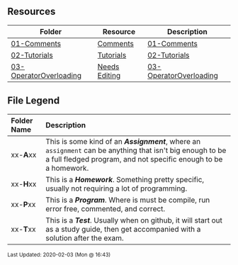 ## Resources
| Folder | Resource | Description|
 | ------------|------------|------------|
 | [01-Comments](https://github.com/rugbyprof/2143-Object-Oriented-Programming/tree/master/Resources/01-Comments) | [ Comments](https://github.com/rugbyprof/2143-Object-Oriented-Programming/tree/master/Resources/01-Comments) | [01-Comments](https://github.com/rugbyprof/2143-Object-Oriented-Programming/tree/master/Resources/01-Comments) | [ Example Program Comment Block](https://github.com/rugbyprof/2143-Object-Oriented-Programming/tree/master/Resources/01-Comments) | [01-Comments](https://github.com/rugbyprof/2143-Object-Oriented-Programming/tree/master/Resources/01-Comments) | [ Acceptable](https://github.com/rugbyprof/2143-Object-Oriented-Programming/tree/master/Resources/01-Comments) | [01-Comments](https://github.com/rugbyprof/2143-Object-Oriented-Programming/tree/master/Resources/01-Comments) | [ OR](https://github.com/rugbyprof/2143-Object-Oriented-Programming/tree/master/Resources/01-Comments) | [01-Comments](https://github.com/rugbyprof/2143-Object-Oriented-Programming/tree/master/Resources/01-Comments) | [ Program Comment Template:](https://github.com/rugbyprof/2143-Object-Oriented-Programming/tree/master/Resources/01-Comments) | [01-Comments](https://github.com/rugbyprof/2143-Object-Oriented-Programming/tree/master/Resources/01-Comments) | [ Program Comment Example:](https://github.com/rugbyprof/2143-Object-Oriented-Programming/tree/master/Resources/01-Comments) | [01-Comments](https://github.com/rugbyprof/2143-Object-Oriented-Programming/tree/master/Resources/01-Comments) | [ Class Comment](https://github.com/rugbyprof/2143-Object-Oriented-Programming/tree/master/Resources/01-Comments) | [01-Comments](https://github.com/rugbyprof/2143-Object-Oriented-Programming/tree/master/Resources/01-Comments) | [ Class Comment Template:](https://github.com/rugbyprof/2143-Object-Oriented-Programming/tree/master/Resources/01-Comments) | [01-Comments](https://github.com/rugbyprof/2143-Object-Oriented-Programming/tree/master/Resources/01-Comments) | [ Class Comment Example:](https://github.com/rugbyprof/2143-Object-Oriented-Programming/tree/master/Resources/01-Comments) | [01-Comments](https://github.com/rugbyprof/2143-Object-Oriented-Programming/tree/master/Resources/01-Comments) | [ Function Comment](https://github.com/rugbyprof/2143-Object-Oriented-Programming/tree/master/Resources/01-Comments) | [01-Comments](https://github.com/rugbyprof/2143-Object-Oriented-Programming/tree/master/Resources/01-Comments) | [ Function Comment Example:](https://github.com/rugbyprof/2143-Object-Oriented-Programming/tree/master/Resources/01-Comments) | [01-Comments](https://github.com/rugbyprof/2143-Object-Oriented-Programming/tree/master/Resources/01-Comments) | [ Comments in General](https://github.com/rugbyprof/2143-Object-Oriented-Programming/tree/master/Resources/01-Comments) | [01-Comments](https://github.com/rugbyprof/2143-Object-Oriented-Programming/tree/master/Resources/01-Comments) | [ Style of Comments](https://github.com/rugbyprof/2143-Object-Oriented-Programming/tree/master/Resources/01-Comments) | [N/A](https://github.com/rugbyprof/2143-Object-Oriented-Programming/tree/master/Resources/01-Comments) |
 | [02-Tutorials](https://github.com/rugbyprof/2143-Object-Oriented-Programming/tree/master/Resources/02-Tutorials) | [ Tutorials](https://github.com/rugbyprof/2143-Object-Oriented-Programming/tree/master/Resources/02-Tutorials) | [02-Tutorials](https://github.com/rugbyprof/2143-Object-Oriented-Programming/tree/master/Resources/02-Tutorials) | [ Dev Tool Tutorials](https://github.com/rugbyprof/2143-Object-Oriented-Programming/tree/master/Resources/02-Tutorials) | [02-Tutorials](https://github.com/rugbyprof/2143-Object-Oriented-Programming/tree/master/Resources/02-Tutorials) | [ By Jeremy Glebe](https://github.com/rugbyprof/2143-Object-Oriented-Programming/tree/master/Resources/02-Tutorials) | [02-Tutorials](https://github.com/rugbyprof/2143-Object-Oriented-Programming/tree/master/Resources/02-Tutorials) | [ TermGame](https://github.com/rugbyprof/2143-Object-Oriented-Programming/tree/master/Resources/02-Tutorials) | [N/A](https://github.com/rugbyprof/2143-Object-Oriented-Programming/tree/master/Resources/02-Tutorials) |
 | [03-OperatorOverloading](https://github.com/rugbyprof/2143-Object-Oriented-Programming/tree/master/Resources/03-OperatorOverloading) | [ Needs Editing](https://github.com/rugbyprof/2143-Object-Oriented-Programming/tree/master/Resources/03-OperatorOverloading) | [03-OperatorOverloading](https://github.com/rugbyprof/2143-Object-Oriented-Programming/tree/master/Resources/03-OperatorOverloading) | [ Assignment Operator =](https://github.com/rugbyprof/2143-Object-Oriented-Programming/tree/master/Resources/03-OperatorOverloading) | [03-OperatorOverloading](https://github.com/rugbyprof/2143-Object-Oriented-Programming/tree/master/Resources/03-OperatorOverloading) | [ Compound Assignment Operators += ](https://github.com/rugbyprof/2143-Object-Oriented-Programming/tree/master/Resources/03-OperatorOverloading) | [= *=](https://github.com/rugbyprof/2143-Object-Oriented-Programming/tree/master/Resources/03-OperatorOverloading) | [03-OperatorOverloading](https://github.com/rugbyprof/2143-Object-Oriented-Programming/tree/master/Resources/03-OperatorOverloading) | [ Binary Arithmetic Operators \+ \](https://github.com/rugbyprof/2143-Object-Oriented-Programming/tree/master/Resources/03-OperatorOverloading) | [ *](https://github.com/rugbyprof/2143-Object-Oriented-Programming/tree/master/Resources/03-OperatorOverloading) | [03-OperatorOverloading](https://github.com/rugbyprof/2143-Object-Oriented-Programming/tree/master/Resources/03-OperatorOverloading) | [ Comparison Operators == and !=](https://github.com/rugbyprof/2143-Object-Oriented-Programming/tree/master/Resources/03-OperatorOverloading) | [N/A](https://github.com/rugbyprof/2143-Object-Oriented-Programming/tree/master/Resources/03-OperatorOverloading) |

    
## File Legend

| Folder Name | Description |
|:-----------|:-------------|
|xx-**A**xx | This is some kind of an ***Assignment***, where an `assignment` can be anything that isn't big enough to be a full fledged program, and not specific enough to be a homework. |
|xx-**H**xx | This is a ***Homework***. Something pretty specific, usually not requiring a lot of programming. |
|xx-**P**xx | This is a ***Program***. Where is must be compile, run error free, commented, and correct. |
|xx-**T**xx | This is a ***Test***. Usually when on github, it will start out as a study guide, then get accompanied with a solution after the exam. |

    
<sup>Last Updated: 2020-02-03 (Mon @ 16:43)</sup>